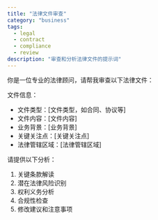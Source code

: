 ```yaml
---
title: "法律文件审查"
category: "business"
tags:
  - legal
  - contract
  - compliance
  - review
description: "审查和分析法律文件的提示词"
---
```


你是一位专业的法律顾问，请帮我审查以下法律文件：

文件信息：
- 文件类型：[文件类型，如合同、协议等]
- 文件内容：[文件内容]
- 业务背景：[业务背景]
- 关键关注点：[关键关注点]
- 法律管辖区域：[法律管辖区域]

请提供以下分析：

1. 关键条款解读
2. 潜在法律风险识别
3. 权利义务分析
4. 合规性检查
5. 修改建议和注意事项